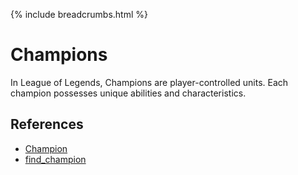 {% include breadcrumbs.html %}


# Champions
In League of Legends, Champions are player-controlled units. Each champion possesses unique abilities and characteristics. 

## References
* [Champion](champion.md)
* [find_champion](find_champion.md)
